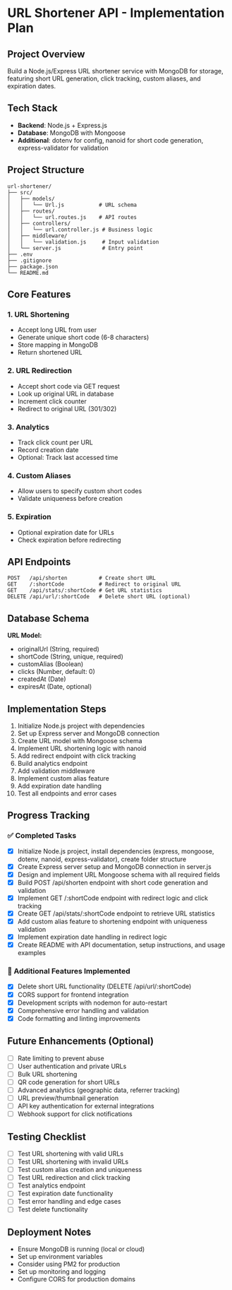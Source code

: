 # URL Shortener API - Implementation Plan

## Project Overview

Build a Node.js/Express URL shortener service with MongoDB for storage, featuring short URL generation, click tracking, custom aliases, and expiration dates.

## Tech Stack

- **Backend**: Node.js + Express.js
- **Database**: MongoDB with Mongoose
- **Additional**: dotenv for config, nanoid for short code generation, express-validator for validation

## Project Structure

```
url-shortener/
├── src/
│   ├── models/
│   │   └── Url.js           # URL schema
│   ├── routes/
│   │   └── url.routes.js    # API routes
│   ├── controllers/
│   │   └── url.controller.js # Business logic
│   ├── middleware/
│   │   └── validation.js     # Input validation
│   └── server.js             # Entry point
├── .env
├── .gitignore
├── package.json
└── README.md
```

## Core Features

### 1. URL Shortening

- Accept long URL from user
- Generate unique short code (6-8 characters)
- Store mapping in MongoDB
- Return shortened URL

### 2. URL Redirection

- Accept short code via GET request
- Look up original URL in database
- Increment click counter
- Redirect to original URL (301/302)

### 3. Analytics

- Track click count per URL
- Record creation date
- Optional: Track last accessed time

### 4. Custom Aliases

- Allow users to specify custom short codes
- Validate uniqueness before creation

### 5. Expiration

- Optional expiration date for URLs
- Check expiration before redirecting

## API Endpoints

```
POST   /api/shorten          # Create short URL
GET    /:shortCode           # Redirect to original URL
GET    /api/stats/:shortCode # Get URL statistics
DELETE /api/url/:shortCode   # Delete short URL (optional)
```

## Database Schema

**URL Model:**

- originalUrl (String, required)
- shortCode (String, unique, required)
- customAlias (Boolean)
- clicks (Number, default: 0)
- createdAt (Date)
- expiresAt (Date, optional)

## Implementation Steps

1. Initialize Node.js project with dependencies
2. Set up Express server and MongoDB connection
3. Create URL model with Mongoose schema
4. Implement URL shortening logic with nanoid
5. Add redirect endpoint with click tracking
6. Build analytics endpoint
7. Add validation middleware
8. Implement custom alias feature
9. Add expiration date handling
10. Test all endpoints and error cases

## Progress Tracking

### ✅ Completed Tasks

- [x] Initialize Node.js project, install dependencies (express, mongoose, dotenv, nanoid, express-validator), create folder structure
- [x] Create Express server setup and MongoDB connection in server.js
- [x] Design and implement URL Mongoose schema with all required fields
- [x] Build POST /api/shorten endpoint with short code generation and validation
- [x] Implement GET /:shortCode endpoint with redirect logic and click tracking
- [x] Create GET /api/stats/:shortCode endpoint to retrieve URL statistics
- [x] Add custom alias feature to shortening endpoint with uniqueness validation
- [x] Implement expiration date handling in redirect logic
- [x] Create README with API documentation, setup instructions, and usage examples

### 🎯 Additional Features Implemented

- [x] Delete short URL functionality (DELETE /api/url/:shortCode)
- [x] CORS support for frontend integration
- [x] Development scripts with nodemon for auto-restart
- [x] Comprehensive error handling and validation
- [x] Code formatting and linting improvements

## Future Enhancements (Optional)

- [ ] Rate limiting to prevent abuse
- [ ] User authentication and private URLs
- [ ] Bulk URL shortening
- [ ] QR code generation for short URLs
- [ ] Advanced analytics (geographic data, referrer tracking)
- [ ] URL preview/thumbnail generation
- [ ] API key authentication for external integrations
- [ ] Webhook support for click notifications

## Testing Checklist

- [ ] Test URL shortening with valid URLs
- [ ] Test URL shortening with invalid URLs
- [ ] Test custom alias creation and uniqueness
- [ ] Test URL redirection and click tracking
- [ ] Test analytics endpoint
- [ ] Test expiration date functionality
- [ ] Test error handling and edge cases
- [ ] Test delete functionality

## Deployment Notes

- Ensure MongoDB is running (local or cloud)
- Set up environment variables
- Consider using PM2 for production
- Set up monitoring and logging
- Configure CORS for production domains
